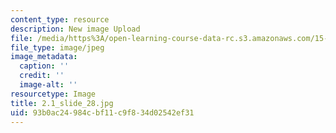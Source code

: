 ```yaml
---
content_type: resource
description: New image Upload
file: /media/https%3A/open-learning-course-data-rc.s3.amazonaws.com/15-s21-nuts-and-bolts-of-business-plans-january-iap-2014/93b0ac24984cbf11c9f834d02542ef31_2.1_slide_28.jpg
file_type: image/jpeg
image_metadata:
  caption: ''
  credit: ''
  image-alt: ''
resourcetype: Image
title: 2.1_slide_28.jpg
uid: 93b0ac24-984c-bf11-c9f8-34d02542ef31
---
```

